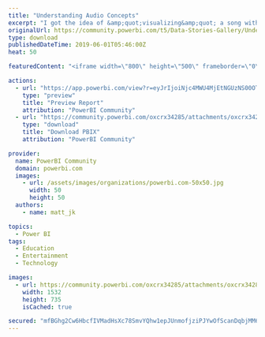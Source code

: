 ```yaml
---
title: "Understanding Audio Concepts"
excerpt: "I got the idea of &amp;quot;visualizing&amp;quot; a song with PBI while driving, and a song came on with a syncopated beat. For us who like and study music,"
originalUrl: https://community.powerbi.com/t5/Data-Stories-Gallery/Understanding-Audio-Concepts/m-p/704891
type: download
publishedDateTime: 2019-06-01T05:46:00Z
heat: 50

featuredContent: "<iframe width=\"800\" height=\"500\" frameborder=\"0\" src=\"https://app.powerbi.com/view?r=eyJrIjoiNjc4MWU4MjEtNGUzNS00OTI4LTkwYWUtY2VlODVhODY0YTlhIiwidCI6IjVlMTk5ZjVjLTYyYjItNDFiMS1hMjgxLTMxNWQzMWRmM2NlYiIsImMiOjJ9\"></iframe>"

actions:
  - url: "https://app.powerbi.com/view?r=eyJrIjoiNjc4MWU4MjEtNGUzNS00OTI4LTkwYWUtY2VlODVhODY0YTlhIiwidCI6IjVlMTk5ZjVjLTYyYjItNDFiMS1hMjgxLTMxNWQzMWRmM2NlYiIsImMiOjJ9"
    type: "preview"
    title: "Preview Report"
    attribution: "PowerBI Community"
  - url: "https://community.powerbi.com/oxcrx34285/attachments/oxcrx34285/DataStoriesGallery/2648/2/Syncopation%20and%20Rhythmic%20Displacement.pbix"
    type: "download"
    title: "Download PBIX"
    attribution: "PowerBI Community"

provider:
  name: PowerBI Community
  domain: powerbi.com
  images:
    - url: /assets/images/organizations/powerbi.com-50x50.jpg
      width: 50
      height: 50
  authors:
    - name: matt_jk

topics:
  - Power BI
tags:
  - Education
  - Entertainment
  - Technology

images:
  - url: https://community.powerbi.com/oxcrx34285/attachments/oxcrx34285/DataStoriesGallery/2648/1/thumbnail_image.jpg
    width: 1532
    height: 735
    isCached: true

secured: "mfBGhg2Cw6HbcfIVMadHsXc78SmvYQhw1epJUnmofjziPJYwOfScanDqbjMM6Xn3T11LFcs/q2PzvALieXINveK30KhD2oIc2ck6YG3NuWcrSizbVJotZ3aNwxsGfENDLH0nDzmbIM01Ditv6LaeOXTxdHTATA1LOfabNzU+m1ivIHvFffEqvAnYhu6IzbtJTF0W3miiCmGCH/ruKeZtP50mgLmyjcmDp8Ro3zHspgIBlQ0MuGk/3Q+a68nTVMtFzwYXo9iUG74rb4H4IyCANPl1GdIXlhe2pMli5/JzMBax/W7mQCTMXwBzsyExiUkzp2DEvN7MoCxUiQ2ETTE6nFUrXXFUB/5QEjEQe9AyACodkuWsEqmrAGHBPlujZWswbwsJmTd/41yT2dEoXNrD0Q==;TAprpXImNKtUqH6yTHx4nA=="
---
```


